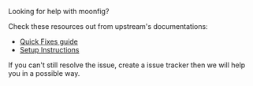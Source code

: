 Looking for help with moonfig?

Check these resources out from upstream's documentations:

* [Quick Fixes guide](https://docs.comfig.app/latest/next_steps/quick_fixes/)
* [Setup Instructions](https://docs.comfig.app/latest/setup/clean_up/)

If you can't still resolve the issue, create a issue tracker then we will help you in a possible way.